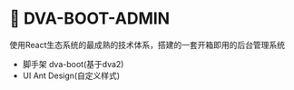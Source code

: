 # :beginner: DVA-BOOT-ADMIN

使用React生态系统的最成熟的技术体系，搭建的一套开箱即用的后台管理系统

- 脚手架 dva-boot(基于dva2)
- UI Ant Design(自定义样式)
